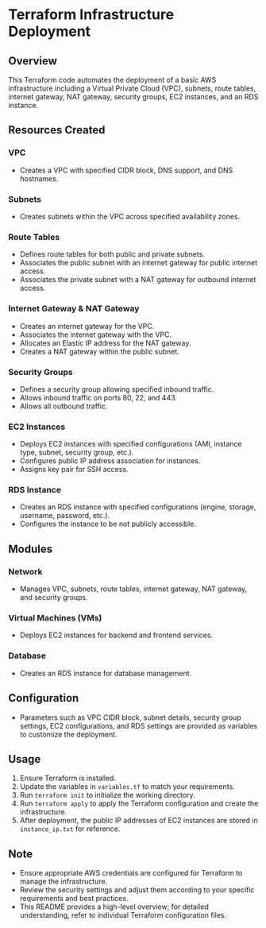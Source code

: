 # Terraform Infrastructure Deployment

## Overview
This Terraform code automates the deployment of a basic AWS infrastructure including a Virtual Private Cloud (VPC), subnets, route tables, internet gateway, NAT gateway, security groups, EC2 instances, and an RDS instance.

## Resources Created

### VPC
- Creates a VPC with specified CIDR block, DNS support, and DNS hostnames.

### Subnets
- Creates subnets within the VPC across specified availability zones.

### Route Tables
- Defines route tables for both public and private subnets.
- Associates the public subnet with an internet gateway for public internet access.
- Associates the private subnet with a NAT gateway for outbound internet access.

### Internet Gateway & NAT Gateway
- Creates an internet gateway for the VPC.
- Associates the internet gateway with the VPC.
- Allocates an Elastic IP address for the NAT gateway.
- Creates a NAT gateway within the public subnet.

### Security Groups
- Defines a security group allowing specified inbound traffic.
- Allows inbound traffic on ports 80, 22, and 443.
- Allows all outbound traffic.

### EC2 Instances
- Deploys EC2 instances with specified configurations (AMI, instance type, subnet, security group, etc.).
- Configures public IP address association for instances.
- Assigns key pair for SSH access.

### RDS Instance
- Creates an RDS instance with specified configurations (engine, storage, username, password, etc.).
- Configures the instance to be not publicly accessible.

## Modules

### Network
- Manages VPC, subnets, route tables, internet gateway, NAT gateway, and security groups.

### Virtual Machines (VMs)
- Deploys EC2 instances for backend and frontend services.

### Database
- Creates an RDS instance for database management.

## Configuration
- Parameters such as VPC CIDR block, subnet details, security group settings, EC2 configurations, and RDS settings are provided as variables to customize the deployment.

## Usage
1. Ensure Terraform is installed.
2. Update the variables in `variables.tf` to match your requirements.
3. Run `terraform init` to initialize the working directory.
4. Run `terraform apply` to apply the Terraform configuration and create the infrastructure.
5. After deployment, the public IP addresses of EC2 instances are stored in `instance_ip.txt` for reference.

## Note
- Ensure appropriate AWS credentials are configured for Terraform to manage the infrastructure.
- Review the security settings and adjust them according to your specific requirements and best practices.
- This README provides a high-level overview; for detailed understanding, refer to individual Terraform configuration files.
